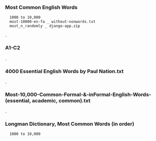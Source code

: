 ### Most Common English Words
      1000 to 10,000
      most-10000-en-fa _ without-nonwords.txt
      most_n_randomly _ django-app.zip
.
### A1-C2
.
### 4000 Essential English Words by Paul Nation.txt
.
### Most-10,000-Common-Formal-&-inFormal-English-Words-(essential, academic, common).txt
.
### Longman Dictionary, Most Common Words (in order)
      1000 to 10,000
